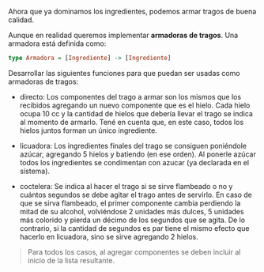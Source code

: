 Ahora que ya dominamos los ingredientes, podemos armar tragos de buena calidad. 

Aunque en realidad queremos implementar **armadoras de tragos**. Una armadora está definida como:

```Haskell
type Armadora = [Ingrediente] -> [Ingrediente]
```

Desarrollar las siguientes funciones para que puedan ser usadas como armadoras de tragos:
- directo: Los componentes del trago a armar son los mismos que los recibidos agregando un nuevo componente que es el hielo. Cada hielo ocupa 10 cc y la cantidad de hielos que debería llevar el trago se indica al momento de armarlo. Tené en cuenta que, en este caso, todos los hielos juntos forman un único ingrediente.

- licuadora: Los ingredientes finales del trago se consiguen poniéndole azúcar, agregando 5 hielos y batiendo (en ese orden). Al ponerle azúcar todos los ingredientes se condimentan con azucar (ya declarada en el sistema).

- coctelera: Se indica al hacer el trago si se sirve flambeado o no y cuántos segundos se debe agitar el trago antes de servirlo. 
En caso de que se sirva flambeado, el primer componente cambia perdiendo la mitad de su alcohol, volviéndose 2 unidades más dulces, 5 unidades más colorido y pierda un décimo de los segundos que se agita. 
De lo contrario, si la cantidad de segundos es par tiene el mismo efecto que hacerlo en licuadora, sino se sirve agregando 2 hielos.

> Para todos los casos, al agregar componentes se deben incluir al inicio de la lista resultante.
